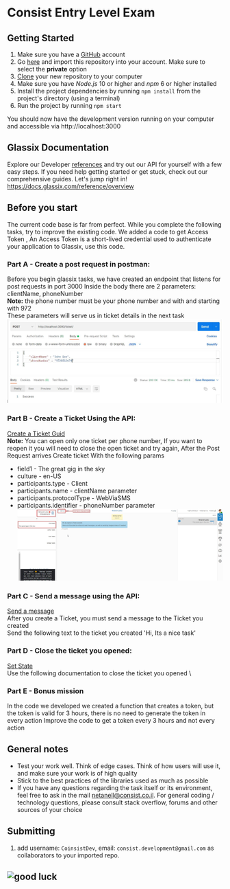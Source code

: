 # Consist Entry Level Exam

## Getting Started
1. Make sure you have a [GitHub](https://github.com) account
2. Go [here](https://github.com/new/import) and import this repository into your account. Make sure to select the **private** option
3. [Clone](https://github.com/wix-incubator/mobile-students-exam) your new repository to your computer
4. Make sure you have *Node.js* 10 or higher and *npm* 6 or higher installed
5. Install the project dependencies by running `npm install` from the project's directory (using a terminal)
6. Run the project by running `npm start`

You should now have the development version running on your computer and accessible via http://localhost:3000

## Glassix Documentation
Explore our Developer [references](https://docs.glassix.com/reference/overview) and try out our API for yourself with a few easy steps.
If you need help getting started or get stuck, check out our comprehensive guides.
Let's jump right in!
https://docs.glassix.com/reference/overview

## Before you start
The current code base is far from perfect. While you complete the following tasks, try to improve the existing code.
We added a code to get Access Token , An Access Token is a short-lived credential used to authenticate your application to Glassix, use this code.

### Part A - Create a post request in postman:
Before you begin glassix tasks, we have created an endpoint that listens for post requests in port 3000
Inside the body there are 2 parameters: clientName, phoneNumber \
**Note:** the phone number must be your phone number and with and starting with 972 \
These parameters will serve us in ticket details in the next task \
![](docs/postman.JPG)

### Part B - Create a Ticket Using the API:
[Create a Ticket Guid](https://docs.glassix.com/docs/create-a-ticket-using-the-api) \
**Note:** You can open only one ticket per phone number, If you want to reopen it you will need to close the open ticket and try again, 
After the Post Request arrives
Create ticket With the following params
* field1 - The great gig in the sky
* culture - en-US
* participants.type - Client 
* participants.name - clientName parameter
* participants.protocolType - WebViaSMS
* participants.identifier - phoneNumber parameter
![](docs/ticket.JPG)

### Part C - Send a message using the API:
[Send a message](https://docs.glassix.com/reference/send-ticket) \
After you create a Ticket, you must send a message to the Ticket you created \
Send the following text to the ticket you created
'Hi, Its a nice task'

### Part D - Close the ticket you opened:
[Set State](https://docs.glassix.com/reference/set-ticket-state) \
Use the following documentation to close the ticket you opened \

### Part E - Bonus mission
In the code we developed we created a function that creates a token, but the token is valid for 3 hours,
there is no need to generate the token in every action
Improve the code to get a token every 3 hours and not every action

## General notes

* Test your work well. Think of edge cases. Think of how users will use it, and make sure your work is of high quality
* Stick to the best practices of the libraries used as much as possible
* If you have any questions regarding the task itself or its environment, feel free to ask in the mail netanell@consist.co.il. For general coding / technology questions, please consult stack overflow, forums and other sources of your choice

## Submitting

1. add username: `CoinsistDev`, email: `consist.development@gmail.com` as collaborators to your imported repo.


## ![good luck](https://media.giphy.com/media/12XDYvMJNcmLgQ/giphy.gif)
